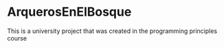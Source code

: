 # ArquerosEnElBosque
This is a university project that was created in the programming principles course
